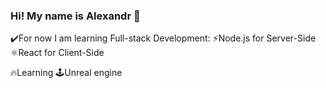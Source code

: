 
### Hi! My name is Alexandr 👋 

✔️For now I am learning Full-stack Development:
⚡Node.js for Server-Side 
⚛️React for Client-Side

🔥Learning 🕹️Unreal engine
